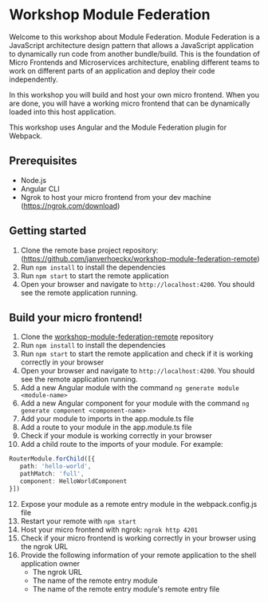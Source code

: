 # Workshop Module Federation
Welcome to this workshop about Module Federation. Module Federation is a JavaScript architecture design pattern that
allows a JavaScript application to dynamically run code from another bundle/build. This is the foundation of Micro Frontends
and Microservices architecture, enabling different teams to work on different parts of an application and deploy their code independently.

In this workshop you will build and host your own micro frontend. When you are done, you will have a working micro frontend
that can be dynamically loaded into this host application.

This workshop uses Angular and the Module Federation plugin for Webpack.

## Prerequisites
- Node.js
- Angular CLI
- Ngrok to host your micro frontend from your dev machine (https://ngrok.com/download)

## Getting started
1. Clone the remote base project repository: (https://github.com/janverhoeckx/workshop-module-federation-remote)
2. Run `npm install` to install the dependencies
3. Run `npm start` to start the remote application
4. Open your browser and navigate to `http://localhost:4200`. You should see the remote application running.

## Build your micro frontend!
1. Clone the [workshop-module-federation-remote](https://github.com/janverhoeckx/workshop-module-federation-remote) repository
2. Run `npm install` to install the dependencies
3. Run `npm start` to start the remote application and check if it is working correctly in your browser 
5. Open your browser and navigate to `http://localhost:4200`. You should see the remote application running.
6. Add a new Angular module with the command `ng generate module <module-name>`
7. Add a new Angular component for your module with the command `ng generate component <component-name>`
8. Add your module to imports in the app.module.ts file
9. Add a route to your module in the app.module.ts file
10. Check if your module is working correctly in your browser
11. Add a child route to the imports of your module. For example:
```typescript
RouterModule.forChild([{
   path: 'hello-world',
   pathMatch: 'full',
   component: HelloWorldComponent
}])
 ```
12. Expose your module as a remote entry module in the webpack.config.js file
13. Restart your remote with `npm start`
14. Host your micro frontend with ngrok: `ngrok http 4201`
15. Check if your micro frontend is working correctly in your browser using the ngrok URL
16. Provide the following information of your remote application to the shell application owner
    - The ngrok URL
    - The name of the remote entry module
    - The name of the remote entry module's remote entry file
